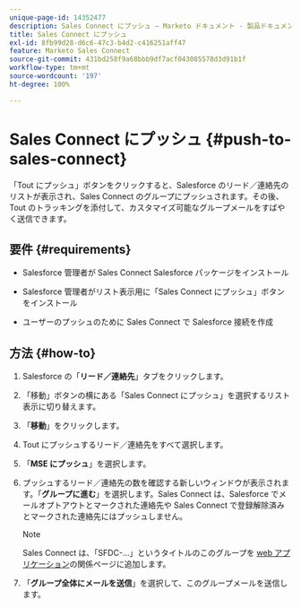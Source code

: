 ```yaml
---
unique-page-id: 14352477
description: Sales Connect にプッシュ — Marketo ドキュメント - 製品ドキュメント
title: Sales Connect にプッシュ
exl-id: 8fb99d28-d6c6-47c3-b4d2-c416251aff47
feature: Marketo Sales Connect
source-git-commit: 431bd258f9a68bbb9df7acf043085578d3d91b1f
workflow-type: tm+mt
source-wordcount: '197'
ht-degree: 100%

---
```


# Sales Connect にプッシュ {#push-to-sales-connect}

「Tout にプッシュ」ボタンをクリックすると、Salesforce のリード／連絡先のリストが表示され、Sales Connect のグループにプッシュされます。その後、Tout のトラッキングを添付して、カスタマイズ可能なグループメールをすばやく送信できます。

## 要件 {#requirements}

* Salesforce 管理者が Sales Connect Salesforce パッケージをインストール

* Salesforce 管理者がリスト表示用に「Sales Connect にプッシュ」ボタンをインストール

* ユーザーのプッシュのために Sales Connect で Salesforce 接続を作成

## 方法 {#how-to}

1. Salesforce の「**リード／連絡先**」タブをクリックします。
1. 「移動」ボタンの横にある「Sales Connect にプッシュ」を選択するリスト表示に切り替えます。
1. 「**移動**」をクリックします。
1. Tout にプッシュするリード／連絡先をすべて選択します。
1. 「**MSE にプッシュ**」を選択します。
1. プッシュするリード／連絡先の数を確認する新しいウィンドウが表示されます。「**グループに進む**」を選択します。Sales Connect は、Salesforce でメールオプトアウトとマークされた連絡先や Sales Connect で登録解除済みとマークされた連絡先にはプッシュしません。

   >[!NOTE]
   >
   >Sales Connect は、「SFDC-...」というタイトルのこのグループを [web アプリケーション](https://toutapp.com/login)の関係ページに追加します。

1. 「**グループ全体にメールを送信**」を選択して、このグループメールを送信します。
